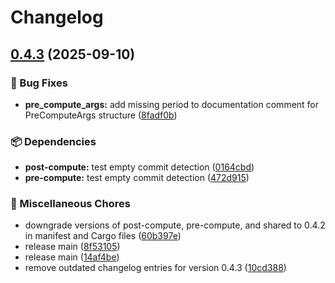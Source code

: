 # Changelog

## [0.4.3](https://github.com/Natchica/iexec-tee_worker_pre_post_compute_rust/compare/v0.4.2...v0.4.3) (2025-09-10)


### 🐛 Bug Fixes

* **pre_compute_args:** add missing period to documentation comment for PreComputeArgs structure ([8fadf0b](https://github.com/Natchica/iexec-tee_worker_pre_post_compute_rust/commit/8fadf0b68335a4571f0a2eb2f86d3b705cfe22ff))


### 📦 Dependencies

* **post-compute:** test empty commit detection ([0164cbd](https://github.com/Natchica/iexec-tee_worker_pre_post_compute_rust/commit/0164cbd528c1a3cd75bd45312c3843c3b4a97126))
* **pre-compute:** test empty commit detection ([472d915](https://github.com/Natchica/iexec-tee_worker_pre_post_compute_rust/commit/472d9153963efbec9e5030bb1d3822fc5aadf839))


### 🔨 Miscellaneous Chores

* downgrade versions of post-compute, pre-compute, and shared to 0.4.2 in manifest and Cargo files ([60b397e](https://github.com/Natchica/iexec-tee_worker_pre_post_compute_rust/commit/60b397ef0607dc6e68c49ede2affffaf1162973c))
* release main ([8f53105](https://github.com/Natchica/iexec-tee_worker_pre_post_compute_rust/commit/8f5310539db14b154905cc8485fd2c9a1187792b))
* release main ([14af4be](https://github.com/Natchica/iexec-tee_worker_pre_post_compute_rust/commit/14af4be21229a2938a24d9247cc62c2be5d18cf9))
* remove outdated changelog entries for version 0.4.3 ([10cd388](https://github.com/Natchica/iexec-tee_worker_pre_post_compute_rust/commit/10cd388568dab0f8ab8684b2d7c8f15a2e100afc))
